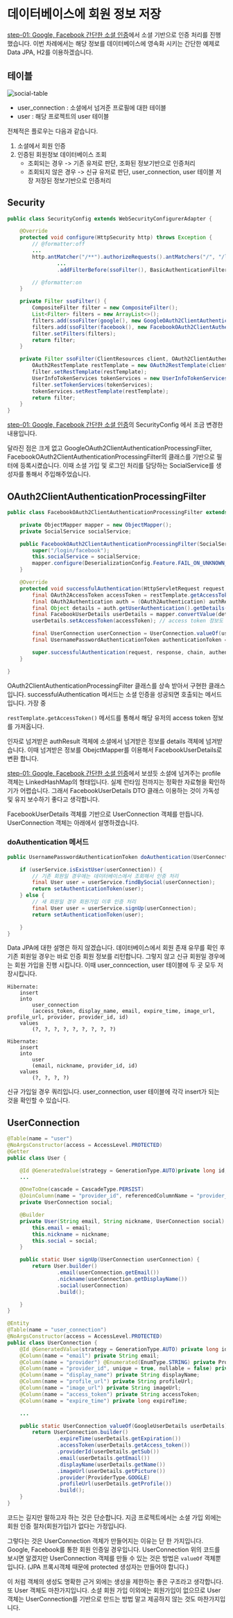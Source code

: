# 데이터베이스에 회원 정보 저장

[step-01: Google, Facebook 간단한 소셜 인증](https://github.com/cheese10yun/spring-security-oauth2-social/blob/master/doc/step-01.md)에서 소셜 기반으로 인증 처리를 진행했습니다. 이번 차례에서는 해당 정보를 데이터베이스에 영속화 시키는 간단한 예제로 Data JPA, H2를 이용하겠습니다.

## 테이블
![social-table](https://github.com/cheese10yun/spring-security-oauth2-social/raw/master/assets/social-table.png)

* user_connection : 소셜에서 넘겨준 프로필에 대한 테이블
* user : 해당 프로젝트의 user 테이블


전체적은 플로우는 다음과 같습니다.

1. 소셜에서 회원 인증 
2. 인증된 회원정보 데이터베이스 조회
    * 조회되는 경우 -> 기존 유저로 판단, 조화된 정보기반으로 인증처리
    * 조회되지 않은 경우 -> 신규 유저로 판단, user_connection, user 테이블 저장 저장된 정보기반으로 인증처리



## Security

```java
public class SecurityConfig extends WebSecurityConfigurerAdapter {

    @Override
    protected void configure(HttpSecurity http) throws Exception {
        // @formatter:off
        ...
		http.antMatcher("/**").authorizeRequests().antMatchers("/", "/login**").permitAll().anyRequest()
                ...
				.addFilterBefore(ssoFilter(), BasicAuthenticationFilter.class);

		// @formatter:on
    }

    private Filter ssoFilter() {
        CompositeFilter filter = new CompositeFilter();
        List<Filter> filters = new ArrayList<>();
        filters.add(ssoFilter(google(), new GoogleOAuth2ClientAuthenticationProcessingFilter(socialService)));
        filters.add(ssoFilter(facebook(), new FacebookOAuth2ClientAuthenticationProcessingFilter(socialService)));
        filter.setFilters(filters);
        return filter;
    }

    private Filter ssoFilter(ClientResources client, OAuth2ClientAuthenticationProcessingFilter filter) {
        OAuth2RestTemplate restTemplate = new OAuth2RestTemplate(client.getClient(), oauth2ClientContext);
        filter.setRestTemplate(restTemplate);
        UserInfoTokenServices tokenServices = new UserInfoTokenServices(client.getResource().getUserInfoUri(), client.getClient().getClientId());
        filter.setTokenServices(tokenServices);
        tokenServices.setRestTemplate(restTemplate);
        return filter;
    }
}
```
[step-01: Google, Facebook 간단한 소셜 인증](https://github.com/cheese10yun/spring-security-oauth2-social/blob/master/doc/step-01.md)의 SecurityConfig 에서 조금 변경한 내용입니다.

달라진 점은 크게 없고 GoogleOAuth2ClientAuthenticationProcessingFilter, FacebookOAuth2ClientAuthenticationProcessingFilter의 클래스를 기반으로 필터에 등록시켰습니다. 이때 소셜 가입 및 로그인 처리를 담당하는 SocialService를 생성자를 통해서 주입해주었습니다.


## OAuth2ClientAuthenticationProcessingFilter

```java
public class FacebookOAuth2ClientAuthenticationProcessingFilter extends OAuth2ClientAuthenticationProcessingFilter {

    private ObjectMapper mapper = new ObjectMapper();
    private SocialService socialService;

    public FacebookOAuth2ClientAuthenticationProcessingFilter(SocialService socialService) {
        super("/login/facebook");
        this.socialService = socialService;
        mapper.configure(DeserializationConfig.Feature.FAIL_ON_UNKNOWN_PROPERTIES, false);
    }

    @Override
    protected void successfulAuthentication(HttpServletRequest request, HttpServletResponse response, FilterChain chain, Authentication authResult) throws IOException, ServletException {
        final OAuth2AccessToken accessToken = restTemplate.getAccessToken(); // 토큰 정보 가져옴
        final OAuth2Authentication auth = (OAuth2Authentication) authResult;
        final Object details = auth.getUserAuthentication().getDetails(); // 소셜에서 넘겨 받은 정보를 details에 저장
        final FacebookUserDetails userDetails = mapper.convertValue(details, FacebookUserDetails.class); // Object mapper를 이용해서 객체 변환
        userDetails.setAccessToken(accessToken); // access token 정보도 저장

        final UserConnection userConnection = UserConnection.valueOf(userDetails); // UserConnection를 userDetails 기반으로 생성
        final UsernamePasswordAuthenticationToken authenticationToken = socialService.doAuthentication(userConnection); // SocialService를 이용해서 인증 절차 진행

        super.successfulAuthentication(request, response, chain, authenticationToken);
    }

}
```
OAuth2ClientAuthenticationProcessingFilter 클래스를 상속 받아서 구현한 클래스입니다. successfulAuthentication 메서드는 소셜 인증을 성공되면 호출되는 메서드입니다. 가장 중

`restTemplate.getAccessToken()` 메서드를 통해서 해당 유저의 access token 정보를 가져옵니다.

인자로 넘겨받은 authResult 객체에 소셜에서 넘겨받은 정보를 details 객체에 넘겨받습니다. 이때 넘겨받은 정보를 ObejctMapper를 이용해서 FacebookUserDetails로 변환 합니다.

[step-01: Google, Facebook 간단한 소셜 인증](https://github.com/cheese10yun/spring-security-oauth2-social/blob/master/doc/step-01.md#%EB%82%B4%EB%B6%80-%EC%BD%94%EB%93%9C)에서 보셨듯 소셜에 넘겨주는 profile 객체는 LinkedHashMap의 형태입니다. 실제 런타임 전까지는 정확한 자료형을 확인하기가 어렵습니다. 그래서 FacebookUserDetails DTO 클래스 이용하는 것이 가독성 및 유지 보수하기 좋다고 생각합니다.

FacebookUserDetails 객체를 기반으로 UserConnection 객체를 만듭니다. UserConnection 객체는 아래에서 설명하겠습니다.


### doAuthentication 메서드

```java
public UsernamePasswordAuthenticationToken doAuthentication(UserConnection userConnection) {

    if (userService.isExistUser(userConnection)) {
        // 기존 회원일 경우에는 데이터베이스에서 조회해서 인증 처리
        final User user = userService.findBySocial(userConnection);
        return setAuthenticationToken(user);
    } else {
        // 새 회원일 경우 회원가입 이후 인증 처리
        final User user = userService.signUp(userConnection);
        return setAuthenticationToken(user);

    }
}
```
Data JPA에 대한 설명은 하지 않겠습니다. 데이터베이스에서 회원 존재 유무를 확인 후 기존 회원일 경우는 바로 인증 회원 정보를 리턴합니다. 그렇지 않고 신규 회원일 경우에는 회원 가입을 진행 시킵니다. 이때 user_conncection, user 테이블에 두 곳 모두 저장시킵니다.

```
Hibernate: 
    insert 
    into
        user_connection
        (access_token, display_name, email, expire_time, image_url, profile_url, provider, provider_id, id) 
    values
        (?, ?, ?, ?, ?, ?, ?, ?, ?)

Hibernate: 
    insert 
    into
        user
        (email, nickname, provider_id, id) 
    values
        (?, ?, ?, ?)

```
신규 가입일 경우 쿼리입니다. user_connection, user 테이블에 각각 insert가 되는 것을 확인할 수 있습니다.


## UserConnection

```java
@Table(name = "user")
@NoArgsConstructor(access = AccessLevel.PROTECTED)
@Getter
public class User {

    @Id @GeneratedValue(strategy = GenerationType.AUTO)private long id;
    ...

    @OneToOne(cascade = CascadeType.PERSIST)
    @JoinColumn(name = "provider_id", referencedColumnName = "provider_id", nullable = false, updatable = false, unique = true)
    private UserConnection social;

    @Builder
    private User(String email, String nickname, UserConnection social) {
        this.email = email;
        this.nickname = nickname;
        this.social = social;
    }

    public static User signUp(UserConnection userConnection) {
        return User.builder()
                .email(userConnection.getEmail())
                .nickname(userConnection.getDisplayName())
                .social(userConnection)
                .build();

    }
}

@Entity
@Table(name = "user_connection")
@NoArgsConstructor(access = AccessLevel.PROTECTED)
public class UserConnection {
    @Id @GeneratedValue(strategy = GenerationType.AUTO) private long id;
    @Column(name = "email") private String email;
    @Column(name = "provider") @Enumerated(EnumType.STRING) private ProviderType provider;
    @Column(name = "provider_id", unique = true, nullable = false) private String providerId;
    @Column(name = "display_name") private String displayName;
    @Column(name = "profile_url") private String profileUrl;
    @Column(name = "image_url") private String imageUrl;
    @Column(name = "access_token") private String accessToken;
    @Column(name = "expire_time") private long expireTime;

    ...

    public static UserConnection valueOf(GoogleUserDetails userDetails) {
        return UserConnection.builder()
                .expireTime(userDetails.getExpiration())
                .accessToken(userDetails.getAccess_token())
                .providerId(userDetails.getSub())
                .email(userDetails.getEmail())
                .displayName(userDetails.getName())
                .imageUrl(userDetails.getPicture())
                .provider(ProviderType.GOOGLE)
                .profileUrl(userDetails.getProfile())
                .build();
    }
}
```

코드는 길지만 말하고자 하는 것은 단순합니다. 지금 프로젝트에서는 소셜 가입 외에는 회원 인증 절차(회원가입)가 없다는 가정입니다. 

그렇다는 것은 UserConnection 객체가 만들어지는 이유는 단 한 가지입니다. Google, Facebook를 통한 회원 인증일 경우입니다. UserConnection 위의 코드를 보시면 알겠지만 UserConnection 객체를 만들 수 있는 것은 방법은 `valueOf` 객체뿐입니다. (JPA 프록시객체 때문에 protected 생성자는 만들어야 합니다.)

이 처럼 객체의 생성도 명확한 근거 외에는 생성을 제한하는 좋은 구조라고 생각합니다. 또 User 객체도 마찬가지입니다. 소셜 회원 가입 이외에는 회원가입이 없으므로 User 객체는 UserConnection를 기반으로 만드는 방법 말고 제공하지 않는 것도 마찬가지입니다.